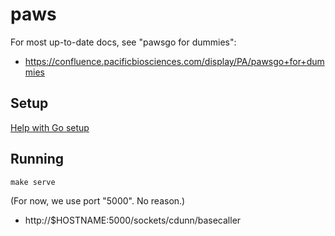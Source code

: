 # paws

For most up-to-date docs, see "pawsgo for dummies":

* https://confluence.pacificbiosciences.com/display/PA/pawsgo+for+dummies

## Setup
[Help with Go setup](docs/SETUP.md)

## Running

    make serve

(For now, we use port "5000". No reason.)

* http://$HOSTNAME:5000/sockets/cdunn/basecaller
